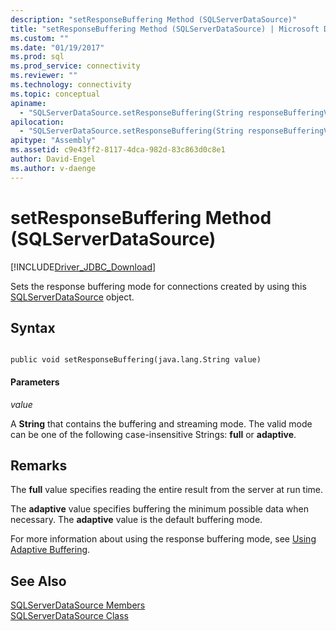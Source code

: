 ```yaml
---
description: "setResponseBuffering Method (SQLServerDataSource)"
title: "setResponseBuffering Method (SQLServerDataSource) | Microsoft Docs"
ms.custom: ""
ms.date: "01/19/2017"
ms.prod: sql
ms.prod_service: connectivity
ms.reviewer: ""
ms.technology: connectivity
ms.topic: conceptual
apiname: 
  - "SQLServerDataSource.setResponseBuffering(String responseBufferingValue)"
apilocation: 
  - "SQLServerDataSource.setResponseBuffering(String responseBufferingValue)"
apitype: "Assembly"
ms.assetid: c9e43ff2-8117-4dca-982d-83c863d0c8e1
author: David-Engel
ms.author: v-daenge
---
```

# setResponseBuffering Method (SQLServerDataSource)
[!INCLUDE[Driver_JDBC_Download](../../../includes/driver_jdbc_download.md)]

  Sets the response buffering mode for connections created by using this [SQLServerDataSource](../../../connect/jdbc/reference/sqlserverdatasource-class.md) object.  
  
## Syntax  
  
```  
  
public void setResponseBuffering(java.lang.String value)  
```  
  
#### Parameters  
 *value*  
  
 A **String** that contains the buffering and streaming mode. The valid mode can be one of the following case-insensitive Strings: **full** or **adaptive**.  
  
## Remarks  
 The **full** value specifies reading the entire result from the server at run time.  
  
 The **adaptive** value specifies buffering the minimum possible data when necessary. The **adaptive** value is the default buffering mode.  
  
 For more information about using the response buffering mode, see [Using Adaptive Buffering](../../../connect/jdbc/using-adaptive-buffering.md).  
  
## See Also  
 [SQLServerDataSource Members](../../../connect/jdbc/reference/sqlserverdatasource-members.md)   
 [SQLServerDataSource Class](../../../connect/jdbc/reference/sqlserverdatasource-class.md)  
  
  
